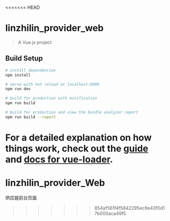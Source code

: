 <<<<<<< HEAD
# linzhilin_provider_web

> A Vue.js project

## Build Setup

``` bash
# install dependencies
npm install

# serve with hot reload at localhost:8080
npm run dev

# build for production with minification
npm run build

# build for production and view the bundle analyzer report
npm run build --report
```

For a detailed explanation on how things work, check out the [guide](http://vuejs-templates.github.io/webpack/) and [docs for vue-loader](http://vuejs.github.io/vue-loader).
=======
# linzhilin_provider_Web
供应链前台页面
>>>>>>> 854af561f4f5842295ec9e43f0d17b000aca49f5
